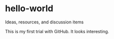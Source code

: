 # hello-world
Ideas, resources, and discussion items

This is my first trial with GitHub. It looks interesting.
